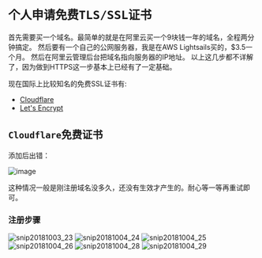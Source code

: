 # `个人申请免费TLS/SSL证书`

首先需要买一个域名。最简单的就是在阿里云买一个9块钱一年的域名，全程两分钟搞定。
然后要有一个自己的公网服务器，我是在AWS Lightsails买的，$3.5一个月。
然后在阿里云管理后台把域名指向服务器的IP地址。
以上这几步都不详解了，因为做到HTTPS这一步基本上已经有了一定基础。

现在国际上比较知名的免费SSL证书有:
- [Cloudflare](https://www.cloudflare.com/)
- [Let's Encrypt](https://letsencrypt.org/)

## `Cloudflare`免费证书


添加后出错：

![image](https://user-images.githubusercontent.com/14041622/46417314-f4559180-c75b-11e8-9113-1d5cfafdaad1.png)

这种情况一般是刚注册域名没多久，还没有生效才产生的。耐心等一等再重试即可。

### 注册步骤
![snip20181003_23](https://user-images.githubusercontent.com/14041622/46530157-6f898580-c8cb-11e8-84b5-d706ede2e59f.png)
![snip20181004_24](https://user-images.githubusercontent.com/14041622/46530158-70221c00-c8cb-11e8-96de-b690226abfbc.png)
![snip20181004_25](https://user-images.githubusercontent.com/14041622/46530160-70bab280-c8cb-11e8-98ef-b8546d6f8110.png)
![snip20181004_26](https://user-images.githubusercontent.com/14041622/46530163-70bab280-c8cb-11e8-9b97-fe96af999fa9.png)
![snip20181004_28](https://user-images.githubusercontent.com/14041622/46530165-71534900-c8cb-11e8-9667-72c4815336a9.png)
![snip20181004_29](https://user-images.githubusercontent.com/14041622/46530167-72847600-c8cb-11e8-9580-0b7794f3bed6.png)
